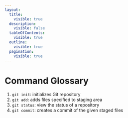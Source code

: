 ```yaml
---
layout:
  title:
    visible: true
  description:
    visible: false
  tableOfContents:
    visible: true
  outline:
    visible: true
  pagination:
    visible: true
---
```


# Command Glossary

1. `git init`: initializes Git repository
2. `git add`: adds files specified to staging area
3. `git status`: view the status of a repository
4. `git commit`: creates a commit of the given staged files
